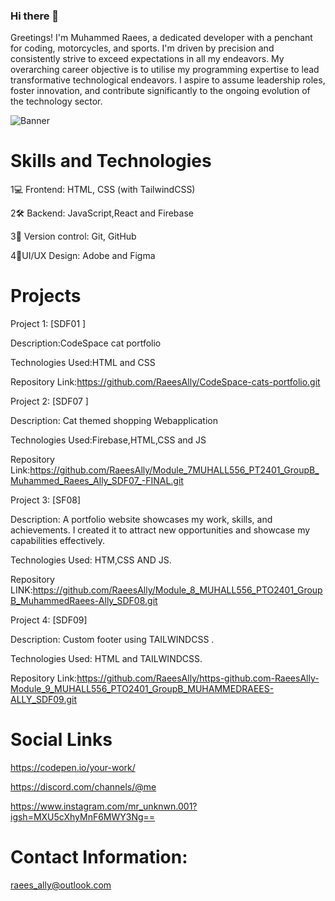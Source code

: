 ### Hi there 👋

Greetings! I'm Muhammed Raees, a dedicated developer with a penchant for coding, motorcycles, and sports. I'm driven by precision and consistently strive to exceed expectations in all my endeavors. My overarching career objective is to utilise my programming expertise to lead transformative technological endeavors. I aspire to assume leadership roles, foster innovation, and contribute significantly to the ongoing evolution of the technology sector.

![Banner](https://previews.123rf.com/images/karpenkoilia/karpenkoilia1806/karpenkoilia180600011/102988806-vector-line-web-concept-for-programming-linear-web-banner-for-coding.jpg)

# Skills and Technologies

1💻 Frontend: HTML, CSS (with TailwindCSS)

2🛠️ Backend: JavaScript,React and Firebase

3🔧 Version control: Git, GitHub

4🎨UI/UX Design: Adobe and Figma

# Projects

Project 1: [SDF01 ]

Description:CodeSpace cat portfolio  

Technologies Used:HTML and CSS

Repository Link:https://github.com/RaeesAlly/CodeSpace-cats-portfolio.git

Project 2: [SDF07 ]

Description: Cat themed shopping Webapplication 

Technologies Used:Firebase,HTML,CSS and JS

Repository Link:https://github.com/RaeesAlly/Module_7MUHALL556_PT2401_GroupB_Muhammed_Raees_Ally_SDF07_-FINAL.git

Project 3: [SF08]

Description: A portfolio website showcases my work, skills, and achievements. I created it to attract new opportunities and showcase my capabilities effectively.

Technologies Used: HTM,CSS AND JS.

Repository LINK:https://github.com/RaeesAlly/Module_8_MUHALL556_PTO2401_GroupB_MuhammedRaees-Ally_SDF08.git

Project 4: [SDF09]

Description: Custom footer using TAILWINDCSS .

Technologies Used: HTML and TAILWINDCSS.

Repository Link:https://github.com/RaeesAlly/https-github.com-RaeesAlly-Module_9_MUHALL556_PTO2401_GroupB_MUHAMMEDRAEES-ALLY_SDF09.git

# Social Links

https://codepen.io/your-work/

https://discord.com/channels/@me

https://www.instagram.com/mr_unknwn.001?igsh=MXU5cXhyMnF6MWY3Ng==

# Contact Information:
raees_ally@outlook.com







